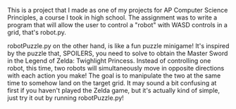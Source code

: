 This is a project that I made as one of my projects for AP Computer Science Principles, a course I took in high school. The assignment was to write a program that will allow the user to control a "robot" with WASD controls in a grid, that's robot.py.

robotPuzzle.py on the other hand, is like a fun puzzle minigame! It's inspired by the puzzle that, SPOILERS, you need to solve to obtain the Master Sword in the Legend of Zelda: Twighlight Princess. Instead of controlling one robot, this time, two robots will simultaneously move in opposite directions with each action you make! The goal is to manipulate the two at the same time to somehow land on the target grid. It may sound a bit confusing at first if you haven't played the Zelda game, but it's actually kind of simple, just try it out by running robotPuzzle.py!
